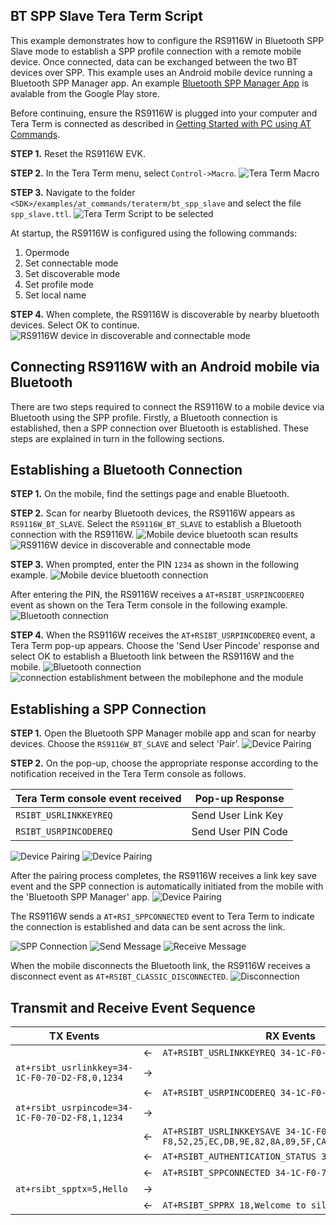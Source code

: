 ## BT SPP Slave Tera Term Script
This example demonstrates how to configure the RS9116W in Bluetooth SPP Slave mode to establish a SPP profile connection with a remote mobile device. Once connected, data can be exchanged between the two BT devices over SPP. This example uses an Android mobile device running a Bluetooth SPP Manager app. An example [Bluetooth SPP Manager App](https://play.google.com/store/apps/details?id=at.rtcmanager) is avalable from the Google Play store.

Before continuing, ensure the RS9116W is plugged into your computer and Tera Term is connected as described in [Getting Started with PC using AT Commands](http://docs.silabs.com/rs9116-wiseconnect/latest/wifibt-wc-getting-started-with-pc/). 

**STEP 1.** Reset the RS9116W EVK.

**STEP 2.** In the Tera Term menu, select `Control->Macro`.
![Tera Term Macro](./resources/tera-term-macro.png)

**STEP 3.** Navigate to the folder `<SDK>/examples/at_commands/teraterm/bt_spp_slave` and select the file `spp_slave.ttl`.
![Tera Term Script to be selected](./resources/tera-term-scripts-spp-slave.png)

At startup, the RS9116W is configured using the following commands:
1. Opermode
2. Set connectable mode
3. Set discoverable mode
4. Set profile mode
5. Set local name

**STEP 4.** When complete, the RS9116W is discoverable by nearby bluetooth devices. Select OK to continue.
![RS9116W device in discoverable and connectable mode](./resources/device-discoverablity.png)

## Connecting RS9116W with an Android mobile via Bluetooth
There are two steps required to connect the RS9116W to a mobile device via Bluetooth using the SPP profile. Firstly, a Bluetooth connection is established, then a SPP connection over Bluetooth is established. These steps are explained in turn in the following sections.

## Establishing a Bluetooth Connection
**STEP 1.** On the mobile, find the settings page and enable Bluetooth. 

**STEP 2.** Scan for nearby Bluetooth devices, the RS9116W appears as `RS9116W_BT_SLAVE`. Select the `RS9116W_BT_SLAVE` to establish a Bluetooth connection with the RS9116W.
 ![Mobile device bluetooth scan results](./resources/mobile-bluetooth-scan-result.png)
 ![RS9116W device in discoverable and connectable mode](./resources/rs9116w-evk-discoverable-mode-1.png)

**STEP 3.** When prompted, enter the PIN `1234` as shown in the following example.
![Mobile device bluetooth connection](./resources/connection-process.png)
 
After entering the PIN, the RS9116W receives a `AT+RSIBT_USRPINCODEREQ` event as shown on the Tera Term console in the following example.
![Bluetooth connection](./resources/usr-pin-code-req.png)
 
**STEP 4.** When the RS9116W receives the `AT+RSIBT_USRPINCODEREQ` event, a Tera Term pop-up appears. Choose the 'Send User Pincode' response and select OK to establish a Bluetooth link between the RS9116W and the mobile.
 ![Bluetooth connection](./resources/physical-level-connection-process.png)
 ![connection establishment between the mobilephone and the module](./resources/physical-level-connection-established.png)

## Establishing a SPP Connection
**STEP 1.** Open the Bluetooth SPP Manager mobile app and scan for nearby devices. Choose the `RS9116W_BT_SLAVE` and select 'Pair'.
![Device Pairing](./resources/device-pairing.png)

**STEP 2.** On the pop-up, choose the appropriate response according to the notification received in the Tera Term console as follows.

| Tera Term console event received | Pop-up Response |
| ------------------------ | --------------- |
| `RSIBT_USRLINKKEYREQ`    | Send User Link Key |
| `RSIBT_USRPINCODEREQ`    | Send User PIN Code |

![Device Pairing](./resources/link-key-rsp.png)
![Device Pairing](./resources/pin-code-rsp.png)

After the pairing process completes, the RS9116W receives a link key save event and the SPP connection is automatically initiated from the mobile with the 'Bluetooth SPP Manager' app. 
![Device Pairing](./resources/link-key-save.png)

The RS9116W sends a `AT+RSI_SPPCONNECTED` event to Tera Term to indicate the connection is established and data can be sent across the link.

![SPP Connection](./resources/script-send-message.png)
![Send Message](./resources/send-message.png)
![Receive Message](./resources/receive-message.png)

When the mobile disconnects the Bluetooth link, the RS9116W receives a disconnect event as `AT+RSIBT_CLASSIC_DISCONNECTED`.
![Disconnection](./resources/disconnection.png)

## Transmit and Receive Event Sequence

| TX Events                                      |   | RX Events                                  |
| ---------------------------------------------- | - | ------------------------------------------ |
|                                                | ← |  `AT+RSIBT_USRLINKKEYREQ 34-1C-F0-70-D2-F8`|
| `at+rsibt_usrlinkkey=34-1C-F0-70-D2-F8,0,1234` | → |                                            |
|                                                | ← | `AT+RSIBT_USRPINCODEREQ 34-1C-F0-70-D2-F8` |
| `at+rsibt_usrpincode=34-1C-F0-70-D2-F8,1,1234` | → |                                            |
|                                                | ← | `AT+RSIBT_USRLINKKEYSAVE 34-1C-F0-70-D2-F8,52,25,EC,DB,9E,82,8A,89,5F,CA,FB,91,E3,B0,CE,A7` |
|                                                | ← | `AT+RSIBT_AUTHENTICATION_STATUS 34-1C-F0-70-D2-F8,1` |
|                                                | ← | `AT+RSIBT_SPPCONNECTED 34-1C-F0-70-D2-F8`  |
| `at+rsibt_spptx=5,Hello`                       | → |                                            |
|                                                | ← | `AT+RSIBT_SPPRX 18,Welcome to silabs`      |
